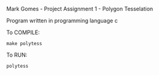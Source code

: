 Mark Gomes - Project Assignment 1 - Polygon Tesselation

Program written in programming language c

To COMPILE:
	
	make polytess

To RUN:

	polytess
